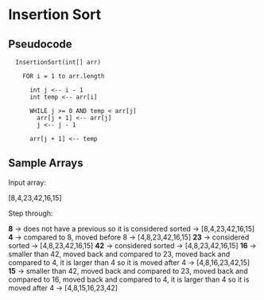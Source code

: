 # Insertion Sort

## Pseudocode

```
  InsertionSort(int[] arr)
  
    FOR i = 1 to arr.length
    
      int j <-- i - 1
      int temp <-- arr[i]
      
      WHILE j >= 0 AND temp < arr[j]
        arr[j + 1] <-- arr[j]
        j <-- j - 1
        
      arr[j + 1] <-- temp
```

## Sample Arrays

Input array:

[8,4,23,42,16,15]

Step through:

**8** -> does not have a previous so it is considered sorted  -> [8,4,23,42,16,15]
**4** -> compared to 8, moved before 8  -> [4,8,23,42,16,15]
**23** -> considered sorted -> [4,8,23,42,16,15]
**42** -> considered sorted -> [4,8,23,42,16,15]
**16** -> smaller than 42, moved back and compared to 23, moved back and compared to 4, it is larger than 4 so it is moved after 4 -> [4,8,16,23,42,15]
**15** -> smaller than 42, moved back and compared to 23, moved back and compared to 16, moved back and compared to 4, it is larger than 4 so it is moved after 4 -> [4,8,15,16,23,42]
